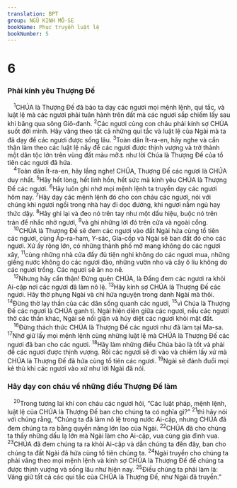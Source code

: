 ```yaml
---
translation: BPT
group: NGŨ KINH MÔ-SE
bookName: Phục truyền luật lệ 
bookNumber: 5
---
```


<div class="title"><h1>6</h1><h3>Phải kính yêu Thượng Đế</h3></div>
<span class="verse phu_6_1"> <sup>1</sup>CHÚA là Thượng Đế đã bảo ta dạy các ngươi mọi mệnh lệnh, qui tắc, và luật lệ mà các ngươi phải tuân hành trên đất mà các ngươi sắp chiếm lấy sau khi băng qua sông Giô-đanh.</span>
<span class="verse phu_6_2"><sup>2</sup>Các ngươi cùng con cháu phải kính sợ CHÚA suốt đời mình. Hãy vâng theo tất cả những qui tắc và luật lệ của Ngài mà ta đã dạy để các ngươi được sống lâu.</span>
<span class="verse phu_6_3"><sup>3</sup>Toàn dân Ít-ra-en, hãy nghe và cẩn thận làm theo các luật lệ nầy để các ngươi được thịnh vượng và trở thành một dân tộc lớn trên vùng đất màu mỡ<a data-toggle="tooltip" data-placement="bottom" title="Nguyên văn, “đất chảy sữa và mật.”">⚓</a> như lời Chúa là Thượng Đế của tổ tiên các ngươi đã hứa.<br/></span>
<span class="verse phu_6_4"> <sup>4</sup>Toàn dân Ít-ra-en, hãy lắng nghe! CHÚA, Thượng Đế các ngươi là CHÚA duy nhất.</span>
<span class="verse phu_6_5"><sup>5</sup>Hãy hết lòng, hết linh hồn, hết sức mà kính yêu CHÚA là Thượng Đế các ngươi.</span>
<span class="verse phu_6_6"><sup>6</sup>Hãy luôn ghi nhớ mọi mệnh lệnh ta truyền dạy các ngươi hôm nay.</span>
<span class="verse phu_6_7"><sup>7</sup>Hãy dạy các mệnh lệnh đó cho con cháu các ngươi, nói với chúng khi ngươi ngồi trong nhà hay đi dọc đường, khi ngươi nằm ngủ hay thức dậy.</span>
<span class="verse phu_6_8"><sup>8</sup>Hãy ghi lại và đeo nó trên tay như một dấu hiệu, buộc nó trên trán để nhắc nhở ngươi,</span>
<span class="verse phu_6_9"><sup>9</sup>và ghi những lời đó trên cửa và ngoài cổng.<br/></span>
<span class="verse phu_6_10"> <sup>10</sup>CHÚA là Thượng Đế sẽ đem các ngươi vào đất Ngài hứa cùng tổ tiên các ngươi, cùng Áp-ra-ham, Y-sác, Gia-cốp và Ngài sẽ ban đất đó cho các ngươi. Xứ ấy rộng lớn, có những thành phố mở mang không do các ngươi xây,</span>
<span class="verse phu_6_11"><sup>11</sup>cùng những nhà cửa đầy đủ tiện nghi không do các ngươi mua, những giếng nước không do các ngươi đào, những vườn nho và cây ô liu không do các ngươi trồng. Các ngươi sẽ ăn no nê.<br/></span>
<span class="verse phu_6_12"> <sup>12</sup>Nhưng hãy cẩn thận! Đừng quên CHÚA, là Đấng đem các ngươi ra khỏi Ai-cập nơi các ngươi đã làm nô lệ.</span>
<span class="verse phu_6_13"><sup>13</sup>Hãy kính sợ CHÚA là Thượng Đế các ngươi. Hãy thờ phụng Ngài và chỉ hứa nguyện trong danh Ngài mà thôi.</span>
<span class="verse phu_6_14"><sup>14</sup>Đừng thờ lạy thần của các dân sống quanh các ngươi,</span>
<span class="verse phu_6_15"><sup>15</sup>vì Chúa là Thượng Đế các ngươi là CHÚA ganh tị. Ngài hiện diện giữa các ngươi, nếu các ngươi thờ các thần khác, Ngài sẽ nổi giận và hủy diệt các ngươi khỏi mặt đất.<br/></span>
<span class="verse phu_6_16"> <sup>16</sup>Đừng thách thức CHÚA là Thượng Đế các ngươi như đã làm tại Ma-sa.</span>
<span class="verse phu_6_17"><sup>17</sup>Nhớ giữ lấy mọi mệnh lệnh cùng những luật lệ mà CHÚA là Thượng Đế các ngươi đã ban cho các ngươi.</span>
<span class="verse phu_6_18"><sup>18</sup>Hãy làm những điều Chúa bảo là tốt và phải để các ngươi được thịnh vượng. Rồi các ngươi sẽ đi vào và chiếm lấy xứ mà CHÚA là Thượng Đế đã hứa cùng tổ tiên các ngươi.</span>
<span class="verse phu_6_19"><sup>19</sup>Ngài sẽ đánh đuổi mọi kẻ thù khi các ngươi vào xứ như lời Ngài đã nói.<br/></span>
<div class="title"><h3>Hãy dạy con cháu về những điều Thượng Đế làm</h3></div>
<span class="verse phu_6_20"> <sup>20</sup>Trong tương lai khi con cháu các ngươi hỏi, “Các luật pháp, mệnh lệnh, luật lệ của CHÚA là Thượng Đế ban cho chúng ta có nghĩa gì?”</span>
<span class="verse phu_6_21"><sup>21</sup>thì hãy nói với chúng rằng, “Chúng ta đã làm nô lệ trong nước Ai-cập, nhưng CHÚA đã đem chúng ta ra bằng quyền năng lớn lao của Ngài.</span>
<span class="verse phu_6_22"><sup>22</sup>CHÚA đã cho chúng ta thấy những dấu lạ lớn mà Ngài làm cho Ai-cập, vua cùng gia đình vua.</span>
<span class="verse phu_6_23"><sup>23</sup>CHÚA đã đem chúng ta ra khỏi Ai-cập và dẫn chúng ta đến đây, ban cho chúng ta đất Ngài đã hứa cùng tổ tiên chúng ta.</span>
<span class="verse phu_6_24"><sup>24</sup>Ngài truyền cho chúng ta phải vâng theo mọi mệnh lệnh và kính sợ CHÚA là Thượng Đế để chúng ta được thịnh vượng và sống lâu như hiện nay.</span>
<span class="verse phu_6_25"><sup>25</sup>Điều chúng ta phải làm là: Vâng giữ tất cả các qui tắc của CHÚA là Thượng Đế, như Ngài đã truyền.”<br/></span>
